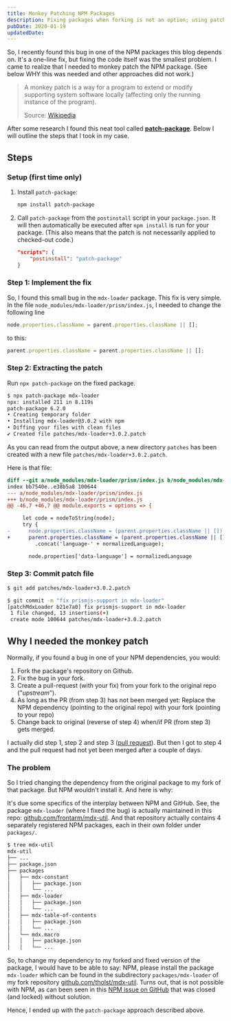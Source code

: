 ```yaml
---
title: Monkey Patching NPM Packages
description: Fixing packages when forking is not an option; using patch-package
pubDate: 2020-01-19
updatedDate: 
---
```


So, I recently found this bug in one of the NPM packages this blog depends on. It's a one-line fix, but fixing the code itself was the smallest problem. I came to realize that I needed to monkey patch the NPM package. (See below WHY this was needed and other approaches did not work.)

> A monkey patch is a way for a program to extend or modify supporting system software locally (affecting only the running instance of the program).
>
> Source: [Wikipedia](https://en.wikipedia.org/wiki/Monkey_patch)

After some research I found this neat tool called [**patch-package**](https://github.com/ds300/patch-package). Below I will outline the steps that I took in my case.

## Steps

### Setup (first time only)

1. Install `patch-package`:

    ```bash
    npm install patch-package
    ```

2. Call `patch-package` from the `postinstall` script in your `package.json`. It will then automatically be executed after `npm install` is run for your package. (This also means that the patch is not necessarily applied to checked-out code.)

    ```json
    "scripts": {
        "postinstall": "patch-package"
    }
    ```

### Step 1: Implement the fix

So, I found this small bug in the `mdx-loader` package. This fix is very simple. In the file `node_modules/mdx-loader/prism/index.js`, I needed to change the following line

```js
node.properties.className = parent.properties.className || [];
```

to this:

```js
parent.properties.className = parent.properties.className || [];
```

### Step 2: Extracting the patch

Run `npx patch-package` on the fixed package.

```bash
$ npx patch-package mdx-loader
npx: installed 211 in 8.119s
patch-package 6.2.0
• Creating temporary folder
• Installing mdx-loader@3.0.2 with npm
• Diffing your files with clean files
✔ Created file patches/mdx-loader+3.0.2.patch
```

As you can read from the output above, a new directory `patches` has been created with a new file `patches/mdx-loader+3.0.2.patch`.

Here is that file:

```diff
diff --git a/node_modules/mdx-loader/prism/index.js b/node_modules/mdx-loader/prism/index.js
index bb7540e..e38b5a8 100644
--- a/node_modules/mdx-loader/prism/index.js
+++ b/node_modules/mdx-loader/prism/index.js
@@ -46,7 +46,7 @@ module.exports = options => {

     let code = nodeToString(node);
     try {
-      node.properties.className = (parent.properties.className || [])
+      parent.properties.className = (parent.properties.className || [])
         .concat('language-' + normalizedLanguage);

       node.properties['data-language'] = normalizedLanguage

```

### Step 3: Commit patch file

```bash
$ git add patches/mdx-loader+3.0.2.patch

$ git commit -m "fix prismjs-support in mdx-loader"
[patchMdxLoader b21e7a0] fix prismjs-support in mdx-loader
 1 file changed, 13 insertions(+)
 create mode 100644 patches/mdx-loader+3.0.2.patch
```

## Why I needed the monkey patch

Normally, if you found a bug in one of your NPM dependencies, you would:

1. Fork the package's repository on Github.
2. Fix the bug in your fork.
3. Create a pull-request (with your fix) from your fork to the original repo ("*upstream*").
4. As long as the PR (from step 3) has not been merged yet: Replace the NPM dependency (pointing to the original repo) with your fork (pointing to your repo)
5. Change back to original (reverse of step 4) when/if PR (from step 3) gets merged.

I actually did step 1, step 2 and step 3 ([pull request](https://github.com/frontarm/mdx-util/pull/58)). But then I got to step 4 and the pull request had not yet been merged after a couple of days. 

### The problem
So I tried changing the dependency from the original package to my fork of that package. But NPM wouldn't install it. And here is why: 

It's due some specifics of the interplay between NPM and GitHub. See, the package `mdx-loader` (where I fixed the bug) is actually maintained in this repo: [github.com/frontarm/mdx-util](https://github.com/frontarm/mdx-util). And that repository actually contains 4 separately registered NPM packages, each in their own folder under `packages/`. 


```bash
$ tree mdx-util
mdx-util
├── ...
├── package.json
├── packages
│   ├── mdx-constant
│   │   ├── package.json
│   │   └── ...
│   ├── mdx-loader
│   │   ├── package.json
│   │   └── ...
│   ├── mdx-table-of-contents
│   │   ├── package.json
│   │   └── ...
│   └── mdx.macro
│   │   ├── package.json
│   │   └── ...
```

So, to change my dependency to my forked and fixed version of the package, I would have to be able to say: NPM, please install the package `mdx-loader` which can be found in the subdirectory `packages/mdx-loader` of my fork repository [github.com/tholst/mdx-util](https://github.com/tholst/mdx-util). Turns out, that is not possible with NPM, as can been seen in this [NPM issue on GitHub](https://github.com/npm/npm/issues/2974) that was closed (and locked) without solution.

Hence, I ended up with the `patch-package` approach described above.